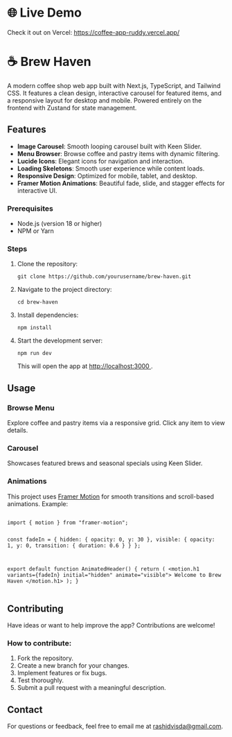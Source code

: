 <!DOCTYPE html>
<html lang="en">
<head>
  <meta charset="UTF-8" />
  <meta name="viewport" content="width=device-width, initial-scale=1.0" />
</head>
<body>
  <h1>🌐 Live Demo</h1>
  <p>
    Check it out on Vercel:
    <a href="https://brew-haven.vercel.app/" target="_blank">
     https://coffee-app-ruddy.vercel.app/
    </a>
  </p>
  <h1>☕ Brew Haven</h1>
  <p>
    A modern coffee shop web app built with Next.js, TypeScript, and Tailwind CSS.
    It features a clean design, interactive carousel for featured items, and a responsive
    layout for desktop and mobile. Powered entirely on the frontend with Zustand for
    state management.
  </p>
 <h2>Features</h2>
<ul>
  <li><strong>Image Carousel</strong>: Smooth looping carousel built with Keen Slider.</li>
  <li><strong>Menu Browser</strong>: Browse coffee and pastry items with dynamic filtering.</li>
  <li><strong>Lucide Icons</strong>: Elegant icons for navigation and interaction.</li>
  <li><strong>Loading Skeletons</strong>: Smooth user experience while content loads.</li>
  <li><strong>Responsive Design</strong>: Optimized for mobile, tablet, and desktop.</li>
  <li><strong>Framer Motion Animations</strong>: Beautiful fade, slide, and stagger effects for interactive UI.</li>
</ul>
  <h3>Prerequisites</h3>
  <ul>
    <li>Node.js (version 18 or higher)</li>
    <li>NPM or Yarn</li>
  </ul>
  <h3>Steps</h3>
  <ol>
    <li>
      Clone the repository:
      <pre><code>git clone https://github.com/yourusername/brew-haven.git</code></pre>
    </li>
    <li>
      Navigate to the project directory:
      <pre><code>cd brew-haven</code></pre>
    </li>
    <li>
      Install dependencies:
      <pre><code>npm install</code></pre>
    </li>
    <li>
      Start the development server:
      <pre><code>npm run dev</code></pre>
      <p>
        This will open the app at
        <a href="http://localhost:3000" target="_blank">
          http://localhost:3000
        </a>.
      </p>
    </li>
  </ol>
  <h2>Usage</h2>
  <h3>Browse Menu</h3>
  <p>
    Explore coffee and pastry items via a responsive grid. Click any item to view details.
  </p>
  <h3>Carousel</h3>
  <p>
    Showcases featured brews and seasonal specials using Keen Slider.
  </p>
  <h3>Animations</h3>
<p>
  This project uses <a href="https://www.framer.com/motion/" target="_blank">Framer Motion</a>
  for smooth transitions and scroll-based animations. Example:
</p>
<pre><code>
import { motion } from "framer-motion";

const fadeIn = {
hidden: { opacity: 0, y: 30 },
visible: { opacity: 1, y: 0, transition: { duration: 0.6 } }
};

export default function AnimatedHeader() {
return (
&lt;motion.h1 variants={fadeIn} initial="hidden" animate="visible"&gt;
Welcome to Brew Haven
&lt;/motion.h1&gt;
);
}
</code></pre>

  <h2>Contributing</h2>
  <p>Have ideas or want to help improve the app? Contributions are welcome!</p>
  <h3>How to contribute:</h3>
  <ol>
    <li>Fork the repository.</li>
    <li>Create a new branch for your changes.</li>
    <li>Implement features or fix bugs.</li>
    <li>Test thoroughly.</li>
    <li>Submit a pull request with a meaningful description.</li>
  </ol>
  <h2>Contact</h2>
  <p>
    For questions or feedback, feel free to email me at
    <a href="mailto:rashidvisda@gmail.com">rashidvisda@gmail.com</a>.
  </p>
</body>
</html>
